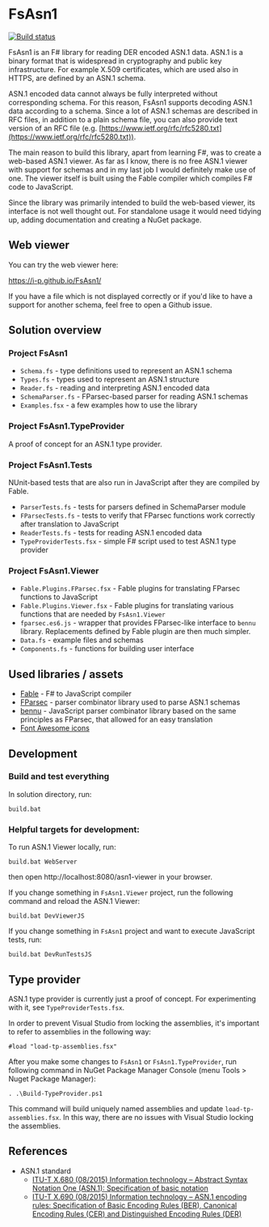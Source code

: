 # FsAsn1

[![Build status](https://ci.appveyor.com/api/projects/status/6sax20taysn08391?svg=true)](https://ci.appveyor.com/project/i-p/fsasn1)

FsAsn1 is an F# library for reading DER encoded ASN.1 data. ASN.1 is a binary format that is widespread in cryptography and public key infrastructure. For example X.509 certificates, which are used also in HTTPS, are defined by an ASN.1 schema.

ASN.1 encoded data cannot always be fully interpreted without corresponding schema. For this reason, FsAsn1 supports decoding ASN.1 data according to a schema. Since a lot of ASN.1 schemas are described in RFC files, in addition to a plain schema file, you can also provide text version of an RFC file (e.g. [https://www.ietf.org/rfc/rfc5280.txt](https://www.ietf.org/rfc/rfc5280.txt)).

The main reason to build this library, apart from learning F#, was to create a web-based ASN.1 viewer. As far as I know, there is no free ASN.1 viewer with support for schemas and in my last job I would definitely make use of one. The viewer itself is built using the Fable compiler which compiles F# code to JavaScript.

Since the library was primarily intended to build the web-based viewer,
its interface is not well thought out. For standalone usage it would need tidying up, adding documentation and creating a NuGet package.

## Web viewer

You can try the web viewer here: 

https://i-p.github.io/FsAsn1/

If you have a file which is not displayed correctly or if you'd like to have a support for another schema, feel free to open a Github issue.

## Solution overview

### Project FsAsn1
* `Schema.fs` - type definitions used to represent an ASN.1 schema
* `Types.fs` - types used to represent an ASN.1 structure
* `Reader.fs` - reading and interpreting ASN.1 encoded data
* `SchemaParser.fs` - FParsec-based parser for reading ASN.1 schemas
* `Examples.fsx` - a few examples how to use the library

### Project FsAsn1.TypeProvider

A proof of concept for an ASN.1 type provider.

### Project FsAsn1.Tests

NUnit-based tests that are also run in JavaScript after they are compiled by Fable.

* `ParserTests.fs` - tests for parsers defined in SchemaParser module
* `FParsecTests.fs` - tests to verify that FParsec functions work correctly after translation to JavaScript
* `ReaderTests.fs` - tests for reading ASN.1 encoded data
* `TypeProviderTests.fsx` - simple F# script used to test ASN.1 type provider

### Project FsAsn1.Viewer

* `Fable.Plugins.FParsec.fsx` - Fable plugins for translating FParsec functions to JavaScript
* `Fable.Plugins.Viewer.fsx` - Fable plugins for translating various functions that are needed by `FsAsn1.Viewer`
* `fparsec.es6.js` - wrapper that provides FParsec-like interface to `bennu` library. Replacements defined by Fable plugin are then much simpler.
* `Data.fs` - example files and schemas
* `Components.fs` - functions for building user interface

## Used libraries / assets

- [Fable](http://fable.io/) - F# to JavaScript compiler
- [FParsec](http://www.quanttec.com/fparsec/) - parser combinator library used to parse ASN.1 schemas
- [bennu](https://github.com/mattbierner/bennu) - JavaScript parser combinator library based on the same principles as FParsec, that allowed for an easy translation
- [Font Awesome icons](http://fontawesome.io/icons/)

## Development

### Build and test everything

In solution directory, run:

    build.bat

### Helpful targets for development:

To run ASN.1 Viewer locally, run:

    build.bat WebServer

then open http://localhost:8080/asn1-viewer in your browser.

If you change something in `FsAsn1.Viewer` project, run the following command and reload the ASN.1 Viewer:

    build.bat DevViewerJS

If you change something in `FsAsn1` project and want to execute JavaScript tests, run:

    build.bat DevRunTestsJS

## Type provider

ASN.1 type provider is currently just a proof of concept. For experimenting with it, see `TypeProviderTests.fsx`.

In order to prevent Visual Studio from locking the assemblies, it's important to refer to assemblies in the following way:

    #load "load-tp-assemblies.fsx"

After you make some changes to `FsAsn1` or `FsAsn1.TypeProvider`, run following command in NuGet Package Manager Console (menu Tools > Nuget Package Manager):

    . .\Build-TypeProvider.ps1

This command will build uniquely named assemblies and update `load-tp-assemblies.fsx`. In this way, there are no issues with Visual Studio locking the assemblies.

## References

- ASN.1 standard
    - [ITU-T X.680 (08/2015) Information technology – Abstract Syntax Notation One (ASN.1): Specification of basic notation](https://www.itu.int/ITU-T/recommendations/rec.aspx?rec=12479&lang=en)
    - [ITU-T X.690 (08/2015) Information technology – ASN.1 encoding rules: Specification of Basic Encoding Rules (BER), Canonical Encoding Rules (CER) and Distinguished Encoding Rules (DER)]()

